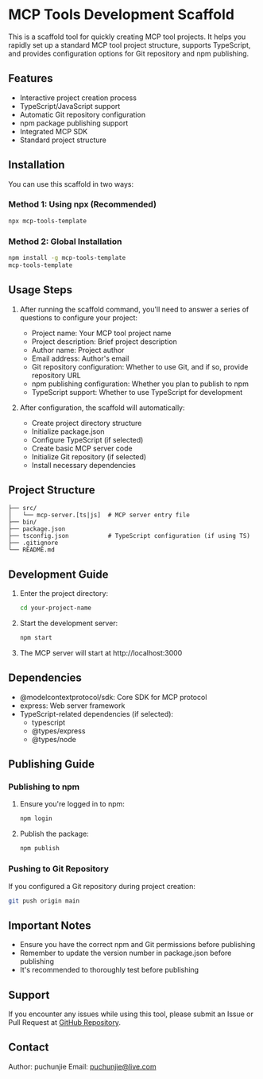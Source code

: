 # MCP Tools Development Scaffold

This is a scaffold tool for quickly creating MCP tool projects. It helps you rapidly set up a standard MCP tool project structure, supports TypeScript, and provides configuration options for Git repository and npm publishing.

## Features

- Interactive project creation process
- TypeScript/JavaScript support
- Automatic Git repository configuration
- npm package publishing support
- Integrated MCP SDK
- Standard project structure

## Installation

You can use this scaffold in two ways:

### Method 1: Using npx (Recommended)

```bash
npx mcp-tools-template
```

### Method 2: Global Installation

```bash
npm install -g mcp-tools-template
mcp-tools-template
```

## Usage Steps

1. After running the scaffold command, you'll need to answer a series of questions to configure your project:

   - Project name: Your MCP tool project name
   - Project description: Brief project description
   - Author name: Project author
   - Email address: Author's email
   - Git repository configuration: Whether to use Git, and if so, provide repository URL
   - npm publishing configuration: Whether you plan to publish to npm
   - TypeScript support: Whether to use TypeScript for development

2. After configuration, the scaffold will automatically:

   - Create project directory structure
   - Initialize package.json
   - Configure TypeScript (if selected)
   - Create basic MCP server code
   - Initialize Git repository (if selected)
   - Install necessary dependencies

## Project Structure

```
├── src/
│   └── mcp-server.[ts|js]  # MCP server entry file
├── bin/
├── package.json
├── tsconfig.json           # TypeScript configuration (if using TS)
├── .gitignore
└── README.md
```

## Development Guide

1. Enter the project directory:
   ```bash
   cd your-project-name
   ```

2. Start the development server:
   ```bash
   npm start
   ```

3. The MCP server will start at http://localhost:3000

## Dependencies

- @modelcontextprotocol/sdk: Core SDK for MCP protocol
- express: Web server framework
- TypeScript-related dependencies (if selected):
  - typescript
  - @types/express
  - @types/node

## Publishing Guide

### Publishing to npm

1. Ensure you're logged in to npm:
   ```bash
   npm login
   ```

2. Publish the package:
   ```bash
   npm publish
   ```

### Pushing to Git Repository

If you configured a Git repository during project creation:

```bash
git push origin main
```

## Important Notes

- Ensure you have the correct npm and Git permissions before publishing
- Remember to update the version number in package.json before publishing
- It's recommended to thoroughly test before publishing

## Support

If you encounter any issues while using this tool, please submit an Issue or Pull Request at [GitHub Repository](https://github.com/puchunjie/mcp-tools-cli).

## Contact

Author: puchunjie
Email: puchunjie@live.com